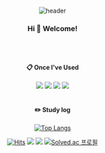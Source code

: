 
<div align="center">
  
![header](https://capsule-render.vercel.app/api?type=Rounded&text=Dongmin)</br>
### Hi 👋 Welcome!
</br></br>
 
####  :clipboard: Once I've Used </br>
<img src="https://img.shields.io/badge/MySQL-4479A1?style=for-the-badge&logo=MySQL&logoColor=white">
<img src="https://img.shields.io/badge/Oracle-F80000?style=for-the-badge&logo=Oracle&logoColor=white">
<img src="https://img.shields.io/badge/spring-6DB33F?style=for-the-badge&logo=spring&logoColor=white">
<img src="https://img.shields.io/badge/postgres-%23316192.svg?style=for-the-badge&logo=postgresql&logoColor=white">
</br></br>

#### :pencil2: Study log

[![Top Langs](https://github-readme-stats.vercel.app/api/top-langs/?username=893107&layout=compact)](https://github.com/anuraghazra/github-readme-stats)




[![Hits](https://hits.seeyoufarm.com/api/count/incr/badge.svg?url=https%3A%2F%2Fgithub.com%2FGdm0714&count_bg=%2302FF2B&title_bg=%230030F9&icon=googlechrome.svg&icon_color=%23E7E7E7&title=%EB%B0%A9%EB%AC%B8%EC%9E%90&edge_flat=false)](https://hits.seeyoufarm.com)
<a href="https://coding-study00.tistory.com/"><img src="https://img.shields.io/badge/My tech blog-A9BCF5?style=flat-square&logo=GitHub Sponsors&logoColor=white&link=블로그 주소"/></a>
<a href="https://www.instagram.com/sma11__44/" target="_blank"><img src="https://img.shields.io/badge/Instagram-E4405F?style=flat-square&logo=Instagram&logoColor=white"/></a>
[![Solved.ac
프로필](http://mazassumnida.wtf/api/mini/generate_badge?boj=koh0714)](https://solved.ac/koh0714)
  </div>
 



<!--
**Gdm0714/Gdm0714** is a ✨ _special_ ✨ repository because its `README.md` (this file) appears on your GitHub profile.

Here are some ideas to get you started:

- 🔭 I’m currently working on ...
- 🌱 I’m currently learning ...
- 👯 I’m looking to collaborate on ...
- 🤔 I’m looking for help with ...
- 💬 Ask me about ...
- 📫 How to reach me: ...
- 😄 Pronouns: ...
- ⚡ Fun fact: ...
-->
